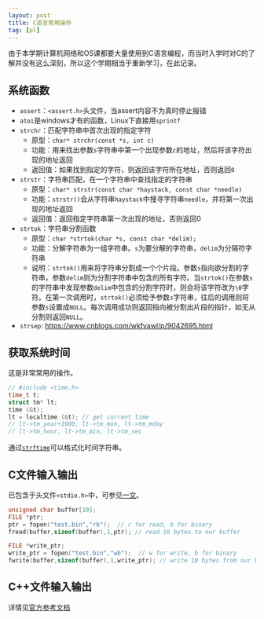 ```yaml
---
layout: post
title: C语言常用操作
tag: [pl]
---
```


由于本学期计算机网络和OS课都要大量使用到C语言编程，而当时入学时对C的了解并没有这么深刻，所以这个学期相当于重新学习，在此记录。

<!--more-->

## 系统函数
* `assert`：`<assert.h>`头文件，当assert内容不为真时停止报错
* `atoi`是windows才有的函数，Linux下直接用`sprintf`
* `strchr`：匹配字符串中首次出现的指定字符
    * 原型：`char* strchr(const *s, int c)`
    * 功能：用来找出参数`s`字符串中第一个出现参数`c`的地址，然后将该字符出现的地址返回
    * 返回值：如果找到指定的字符，则返回该字符所在地址，否则返回`0`
* `strstr`：字符串匹配，在一个字符串中查找指定的字符串
    * 原型：`char* strstr(const char *haystack, const char *needle)`
    * 功能：`strstr()`会从字符串`haystack`中搜寻字符串`needle`，并将第一次出现的地址返回
    * 返回值：返回指定字符串第一次出现的地址，否则返回0
* `strtok`：字符串分割函数
    * 原型：`char *strtok(char *s, const char *delim);`
    * 功能：分解字符串为一组字符串。`s`为要分解的字符串，`delim`为分隔符字符串
    * 说明：`strtok()`用来将字符串分割成一个个片段。参数`s`指向欲分割的字符串，参数`delim`则为分割字符串中包含的所有字符。当`strtok()`在参数`s`的字符串中发现参数`delim`中包含的分割字符时，则会将该字符改为`\0`字符。在第一次调用时，`strtok()`必须给予参数`s`字符串，往后的调用则将参数`s`设置成`NULL`。每次调用成功则返回指向被分割出片段的指针，如无从分割则返回`NULL`。
* `strsep`: https://www.cnblogs.com/wkfvawl/p/9042695.html

## 获取系统时间
这是非常常用的操作。

```cpp
// #include <time.h>
time_t t;
struct tm* lt;
time (&t);
lt = localtime (&t); // get current time
// lt->tm_year+1900, lt->tm_mon, lt->tm_mday
// lt->tm_hour, lt->tm_min, lt->tm_sec
```

通过[`strftime`](http://www.cplusplus.com/reference/ctime/strftime/)可以格式化时间字符串。

## C文件输入输出
已包含于头文件`<stdio.h>`中，可参见[一文](https://stackoverflow.com/questions/17598572/read-write-to-binary-files-in-c)。

```cpp
unsigned char buffer[10];
FILE *ptr;
ptr = fopen("test.bin","rb");  // r for read, b for binary
fread(buffer,sizeof(buffer),1,ptr); // read 10 bytes to our buffer

FILE *write_ptr;
write_ptr = fopen("test.bin","wb");  // w for write, b for binary
fwrite(buffer,sizeof(buffer),1,write_ptr); // write 10 bytes from our buffer
```

## C++文件输入输出
详情见[官方参考文档](http://www.cplusplus.com/doc/tutorial/files/)